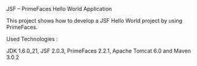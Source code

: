 JSF – PrimeFaces Hello World Application

This project shows how to develop a JSF Hello World project by using PrimeFaces.

Used Technologies :

JDK 1.6.0_21, JSF 2.0.3, PrimeFaces 2.2.1, Apache Tomcat 6.0 and Maven 3.0.2